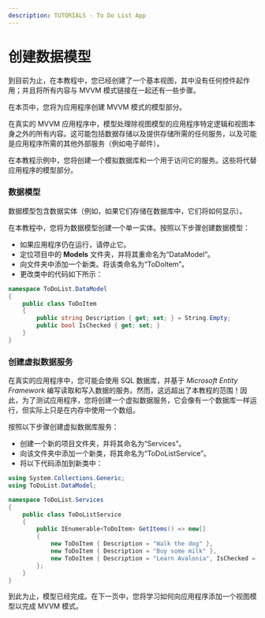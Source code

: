 ```yaml
---
description: TUTORIALS - To Do List App
---
```


# 创建数据模型

到目前为止，在本教程中，您已经创建了一个基本视图，其中没有任何控件起作用；并且将所有内容与 MVVM 模式链接在一起还有一些步骤。

在本页中，您将为应用程序创建 MVVM 模式的模型部分。

在真实的 MVVM 应用程序中，模型处理除视图模型的应用程序特定逻辑和视图本身之外的所有内容。这可能包括数据存储以及提供存储所需的任何服务，以及可能是应用程序所需的其他外部服务（例如电子邮件）。

在本教程示例中，您将创建一个模拟数据库和一个用于访问它的服务。这些将代替应用程序的模型部分。

### 数据模型

数据模型包含数据实体（例如，如果它们存储在数据库中，它们将如何显示）。

在本教程中，您将为数据模型创建一个单一实体。按照以下步骤创建数据模型：

- 如果应用程序仍在运行，请停止它。
- 定位项目中的 **Models** 文件夹，并将其重命名为“DataModel”。
- 向文件夹中添加一个新类。将该类命名为“ToDoItem”。
- 更改类中的代码如下所示：

```csharp
namespace ToDoList.DataModel
{
    public class ToDoItem
    {
        public string Description { get; set; } = String.Empty;
        public bool IsChecked { get; set; }
    }
}
```

### 创建虚拟数据服务

在真实的应用程序中，您可能会使用 SQL 数据库，并基于 _Microsoft Entity Framework_ 编写读取和写入数据的服务。然而，这远超出了本教程的范围！因此，为了测试应用程序，您将创建一个虚拟数据服务，它会像有一个数据库一样运行，但实际上只是在内存中使用一个数组。

按照以下步骤创建虚拟数据库服务：

- 创建一个新的项目文件夹，并将其命名为“Services”。
- 向该文件夹中添加一个新类，将其命名为“ToDoListService”。
- 将以下代码添加到新类中：

```csharp
using System.Collections.Generic;
using ToDoList.DataModel;

namespace ToDoList.Services
{
    public class ToDoListService
    {
        public IEnumerable<ToDoItem> GetItems() => new[]
        {
            new ToDoItem { Description = "Walk the dog" },
            new ToDoItem { Description = "Buy some milk" },
            new ToDoItem { Description = "Learn Avalonia", IsChecked = true },
        };
    }
}
```

到此为止，模型已经完成。在下一页中，您将学习如何向应用程序添加一个视图模型以完成 MVVM 模式。
